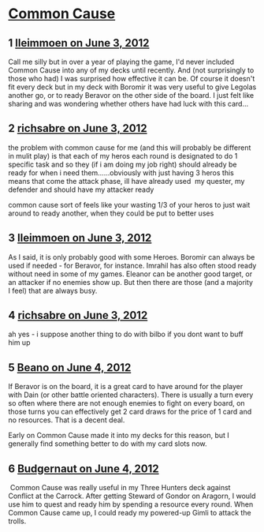 # [Common Cause](https://community.fantasyflightgames.com/topic/65449-common-cause/)

## 1 [lleimmoen on June 3, 2012](https://community.fantasyflightgames.com/topic/65449-common-cause/?do=findComment&comment=639656)

Call me silly but in over a year of playing the game, I'd never included Common Cause into any of my decks until recently. And (not surprisingly to those who had) I was surprised how effective it can be. Of course it doesn't fit every deck but in my deck with Boromir it was very useful to give Legolas another go, or to ready Beravor on the other side of the board. I just felt like sharing and was wondering whether others have had luck with this card…

## 2 [richsabre on June 3, 2012](https://community.fantasyflightgames.com/topic/65449-common-cause/?do=findComment&comment=639672)

the problem with common cause for me (and this will probably be different in mulit play) is that each of my heros each round is designated to do 1 specific task and so they (if i am doing my job right) should already be ready for when i need them……obviously with just having 3 heros this means that come the attack phase, ill have already used  my quester, my defender and should have my attacker ready

common cause sort of feels like your wasting 1/3 of your heros to just wait around to ready another, when they could be put to better uses

## 3 [lleimmoen on June 3, 2012](https://community.fantasyflightgames.com/topic/65449-common-cause/?do=findComment&comment=639676)

As I said, it is only probably good with some Heroes. Boromir can always be used if needed - for Beravor, for instance. Imrahil has also often stood ready without need in some of my games. Eleanor can be another good target, or an attacker if no enemies show up. But then there are those (and a majority I feel) that are always busy.

## 4 [richsabre on June 3, 2012](https://community.fantasyflightgames.com/topic/65449-common-cause/?do=findComment&comment=639679)

ah yes - i suppose another thing to do with bilbo if you dont want to buff him up

## 5 [Beano on June 4, 2012](https://community.fantasyflightgames.com/topic/65449-common-cause/?do=findComment&comment=639989)

If Beravor is on the board, it is a great card to have around for the player with Dain (or other battle oriented characters). There is usually a turn every so often where there are not enough enemies to fight on every board, on those turns you can effectively get 2 card draws for the price of 1 card and no resources. That is a decent deal.

Early on Common Cause made it into my decks for this reason, but I generally find something better to do with my card slots now.

## 6 [Budgernaut on June 4, 2012](https://community.fantasyflightgames.com/topic/65449-common-cause/?do=findComment&comment=640130)

 Common Cause was really useful in my Three Hunters deck against Conflict at the Carrock. After getting Steward of Gondor on Aragorn, I would use him to quest and ready him by spending a resource every round. When Common Cause came up, I could ready my powered-up Gimli to attack the trolls.

